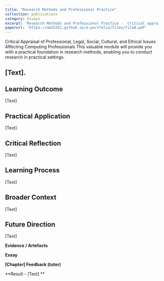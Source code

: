 ```yaml
---
title: "Research Methods and Professional Practice"
collection: publications
category: Essays
excerpt: 'Research Methods and Professional Practice -  Critical appraisal, legal, social, cultural, ethical, Practical foundation in research methods and practical research settings'
paperurl: 'https://am25251.github.io/e-portfolio/files/file8.pdf'
---
```


Critical Appraisal of Professional, Legal, Social, Cultural, and Ethical Issues Affecting Computing Professionals This valuable module will provide you with a practical foundation in research methods, enabling you to conduct research in practical settings.

**[Text].**
---


## Learning Outcome

[Text]

## Practical Application

[Text]

## Critical Reflection

[Text]

## Learning Process

[Text]

## Broader Context

[Text]

## Future Direction

[Text]

**Evidence / Artefacts**

**Essay**

**[Chapter] Feedback (tutor)**

**Result - [Text] **
